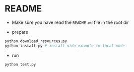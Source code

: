 # README
+ Make sure you have read the `README.md` file in the root dir

+ prepare

```bash
python download_resources.py
python install.py # install oidn_example in local mode 
```

+ run
```bash
python test.py
```